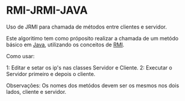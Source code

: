 # RMI-JRMI-JAVA
Uso de JRMI para chamada de métodos entre clientes e servidor.

Este algoritimo tem como próposito realizar a chamada de um metódo básico em [Java](https://pt.wikipedia.org/wiki/Java_(linguagem_de_programa%C3%A7%C3%A3o)), utilizando os conceitos de [RMI](https://pt.wikipedia.org/wiki/RMI).

Como usar:

1: Editar e setar os ip's nas classes Servidor e Cliente.
2: Executar o Servidor primeiro e depois o cliente.


Observações: Os nomes dos metódos devem ser os mesmos nos dois lados, cliente e servidor.
